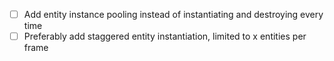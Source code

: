 
- [ ] Add entity instance pooling instead of instantiating and destroying every time
- [ ] Preferably add staggered entity instantiation, limited to x entities per frame
